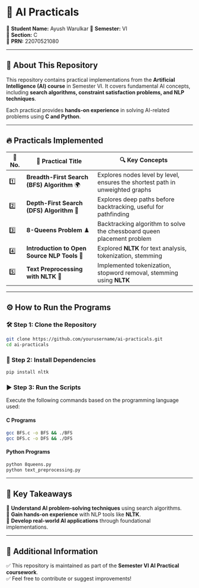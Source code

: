 # 🤖 AI Practicals  

🔹 **Student Name:** Ayush Warulkar 
🔹 **Semester:** VI  
🔹 **Section:** C  
🔹 **PRN:** 22070521080 

---

## 📌 About This Repository  
This repository contains practical implementations from the **Artificial Intelligence (AI) course** in Semester VI. It covers fundamental AI concepts, including **search algorithms, constraint satisfaction problems, and NLP techniques**.  

Each practical provides **hands-on experience** in solving AI-related problems using **C and Python**.  

---

## 🔥 Practicals Implemented  

| 🔢 No. | 📌 Practical Title | 🔍 Key Concepts |
|--------|------------------|---------------|
| 1️⃣ | **Breadth-First Search (BFS) Algorithm** 🌍 | Explores nodes level by level, ensures the shortest path in unweighted graphs |
| 2️⃣ | **Depth-First Search (DFS) Algorithm** 🔎 | Explores deep paths before backtracking, useful for pathfinding |
| 3️⃣ | **8-Queens Problem** ♟️ | Backtracking algorithm to solve the chessboard queen placement problem |
| 4️⃣ | **Introduction to Open Source NLP Tools** 📖 | Explored **NLTK** for text analysis, tokenization, stemming |
| 5️⃣ | **Text Preprocessing with NLTK** 📝 | Implemented tokenization, stopword removal, stemming using **NLTK** |

---

## ⚙️ How to Run the Programs  

### 🛠️ Step 1: Clone the Repository  
```bash
git clone https://github.com/yourusername/ai-practicals.git
cd ai-practicals
```  

### 🔗 Step 2: Install Dependencies  
```bash
pip install nltk
```  

### ▶️ Step 3: Run the Scripts  
Execute the following commands based on the programming language used:  

#### **C Programs**  
```bash
gcc BFS.c -o BFS && ./BFS
gcc DFS.c -o DFS && ./DFS
```  

#### **Python Programs**  
```bash
python 8queens.py
python text_preprocessing.py
```  

---

## 🎯 Key Takeaways  
📌 **Understand AI problem-solving techniques** using search algorithms.  
📌 **Gain hands-on experience** with NLP tools like **NLTK**.  
📌 **Develop real-world AI applications** through foundational implementations.  

---

## 📢 Additional Information  
✅ This repository is maintained as part of the **Semester VI AI Practical coursework**.  
✅ Feel free to contribute or suggest improvements!  
